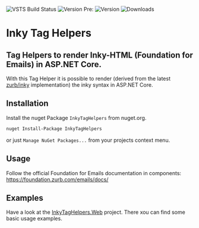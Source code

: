 ![VSTS Build Status](https://sebastianhoesl.visualstudio.com/_apis/public/build/definitions/2f6383b8-1235-49c1-b1f1-627209caf167/17/badge "VSTS Build Status") ![Version](https://img.shields.io/nuget/v/InkyTagHelpers.svg "Version") Pre: ![Version](https://img.shields.io/nuget/vpre/InkyTagHelpers.svg "Version") ![Downloads](https://img.shields.io/nuget/dt/InkyTagHelpers.svg "Downloads")


# Inky Tag Helpers

## Tag Helpers to render Inky-HTML (Foundation for Emails) in ASP.NET Core.

With this Tag Helper it is possible to render (derived from the latest [zurb/inky](https://github.com/zurb/inky) implementation) the inky syntax in ASP.NET Core.

## Installation

Install the nuget Package `InkyTagHelpers` from nuget.org.

```bash
nuget Install-Package InkyTagHelpers
```

or just `Manage NuGet Packages...` from your projects context menu.

## Usage

Follow the official Foundation for Emails documentation in components: https://foundation.zurb.com/emails/docs/

## Examples

Have a look at the [InkyTagHelpers.Web](https://github.com/XmlmXmlmX/InkyTagHelpers/blob/master/InkyTagHelpers.Web/) project. There xou can find some basic usage examples.
